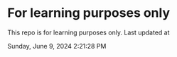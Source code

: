 # For learning purposes only
This repo is for learning purposes only.
Last updated at

Sunday, June 9, 2024 2:21:28 PM

